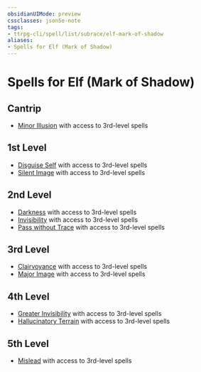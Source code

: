 ```yaml
---
obsidianUIMode: preview
cssclasses: json5e-note
tags:
- ttrpg-cli/spell/list/subrace/elf-mark-of-shadow
aliases:
- Spells for Elf (Mark of Shadow)
---
```

# Spells for Elf (Mark of Shadow)

## Cantrip

- [Minor Illusion](Інструменти%20ДМ/CLI/spells/minor-illusion-xphb.md "XPHB") with access to 3rd-level spells

## 1st Level

- [Disguise Self](Інструменти%20ДМ/CLI/spells/disguise-self-xphb.md "XPHB") with access to 3rd-level spells
- [Silent Image](Інструменти%20ДМ/CLI/spells/silent-image-xphb.md "XPHB") with access to 3rd-level spells

## 2nd Level

- [Darkness](Інструменти%20ДМ/CLI/spells/darkness-xphb.md "XPHB") with access to 3rd-level spells
- [Invisibility](Інструменти%20ДМ/CLI/spells/invisibility-xphb.md "XPHB") with access to 3rd-level spells
- [Pass without Trace](Інструменти%20ДМ/CLI/spells/pass-without-trace-xphb.md "XPHB") with access to 3rd-level spells

## 3rd Level

- [Clairvoyance](Інструменти%20ДМ/CLI/spells/clairvoyance-xphb.md "XPHB") with access to 3rd-level spells
- [Major Image](Інструменти%20ДМ/CLI/spells/major-image-xphb.md "XPHB") with access to 3rd-level spells

## 4th Level

- [Greater Invisibility](Інструменти%20ДМ/CLI/spells/greater-invisibility-xphb.md "XPHB") with access to 3rd-level spells
- [Hallucinatory Terrain](Інструменти%20ДМ/CLI/spells/hallucinatory-terrain-xphb.md "XPHB") with access to 3rd-level spells

## 5th Level

- [Mislead](Інструменти%20ДМ/CLI/spells/mislead-xphb.md "XPHB") with access to 3rd-level spells